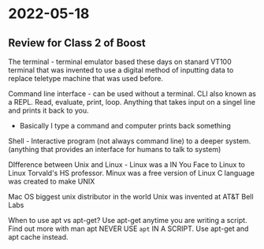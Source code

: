 # 2022-05-18

## Review for Class 2 of Boost

The terminal - terminal emulator based these days on stanard VT100 terminal that was invented to use a digital method of inputting data to replace teletype machine that was used before.

Command line interface - can be used without a terminal. CLI also known as a REPL. Read, evaluate, print, loop. Anything that takes input on a singel line and prints it back to you.

- Basically I type a command and computer prints back something

Shell - Interactive program (not always command line) to a deeper system. (anything that provides an interface for humans to talk to system)

DIfference between Unix and Linux -
Linux was a IN You Face to Linux to Linux Torvald's HS professor.
Minux was a free version of Linux
C language was created to make UNIX

Mac OS biggest unix distributor in the world
Unix was invented at AT&T Bell Labs

When to use apt vs apt-get?
Use apt-get anytime you are writing a script.
Find out more with man apt
NEVER USE `apt` IN A SCRIPT. Use apt-get and apt cache instead.
